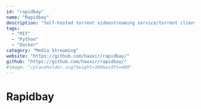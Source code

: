```yaml
---
id: "rapidbay"
name: "Rapidbay"
description: "Self-hosted torrent videostreaming service/torrent client that allows searching and playing videos from torrents in the browser or from a Chromecast/AppleTV/Smart TV."
tags:
  - "MIT"
  - "Python"
  - "Docker"
category: "Media Streaming"
website: "https://github.com/hauxir/rapidbay/"
github: "https://github.com/hauxir/rapidbay/"
#image: "/placeholder.svg?height=300&width=400"
---
```


# Rapidbay
